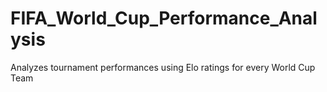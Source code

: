 # FIFA_World_Cup_Performance_Analysis
 Analyzes tournament performances using Elo ratings for every World Cup Team
